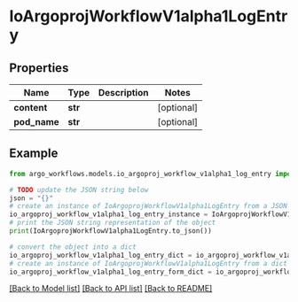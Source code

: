 # IoArgoprojWorkflowV1alpha1LogEntry


## Properties

Name | Type | Description | Notes
------------ | ------------- | ------------- | -------------
**content** | **str** |  | [optional] 
**pod_name** | **str** |  | [optional] 

## Example

```python
from argo_workflows.models.io_argoproj_workflow_v1alpha1_log_entry import IoArgoprojWorkflowV1alpha1LogEntry

# TODO update the JSON string below
json = "{}"
# create an instance of IoArgoprojWorkflowV1alpha1LogEntry from a JSON string
io_argoproj_workflow_v1alpha1_log_entry_instance = IoArgoprojWorkflowV1alpha1LogEntry.from_json(json)
# print the JSON string representation of the object
print(IoArgoprojWorkflowV1alpha1LogEntry.to_json())

# convert the object into a dict
io_argoproj_workflow_v1alpha1_log_entry_dict = io_argoproj_workflow_v1alpha1_log_entry_instance.to_dict()
# create an instance of IoArgoprojWorkflowV1alpha1LogEntry from a dict
io_argoproj_workflow_v1alpha1_log_entry_form_dict = io_argoproj_workflow_v1alpha1_log_entry.from_dict(io_argoproj_workflow_v1alpha1_log_entry_dict)
```
[[Back to Model list]](../README.md#documentation-for-models) [[Back to API list]](../README.md#documentation-for-api-endpoints) [[Back to README]](../README.md)


